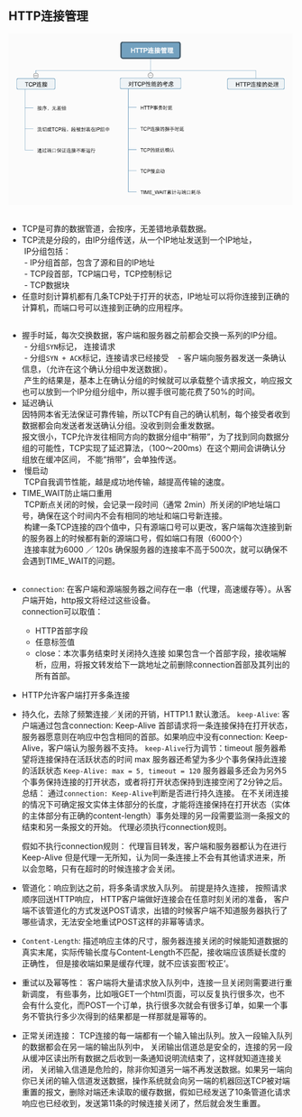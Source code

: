 ## HTTP连接管理
![](../images/HTTP连接管理.png)

## 
- TCP是可靠的数据管道，会按序，无差错地承载数据。
- TCP流是分段的，由IP分组传送，从一个IP地址发送到一个IP地址，   
  IP分组包括：   
  - IP分组首部，包含了源和目的IP地址   
  - TCP段首部，TCP端口号，TCP控制标记   
  - TCP数据块   
- 任意时刻计算机都有几条TCP处于打开的状态，IP地址可以将你连接到正确的计算机，而端口号可以连接到正确的应用程序。  
##   
- 握手时延，每次交换数据，客户端和服务器之前都会交换一系列的IP分组。   
  - 分组`SYN`标记， 连接请求   
  - 分组`SYN + ACK`标记，连接请求已经接受   
  - 客户端向服务器发送一条确认信息，（允许在这个确认分组中发送数据）。   
  产生的结果是，基本上在确认分组的时候就可以承载整个请求报文，响应报文也可以放到一个IP分组分组中，所以握手很可能花费了50%的时间。   
- 延迟确认   
 因特网本省无法保证可靠传输，所以TCP有自己的确认机制，每个接受者收到数据都会向发送者发送确认分组。没收到则会重发数据。   
 报文很小，TCP允许发往相同方向的数据分组中“稍带”，为了找到同向数据分组的可能性，TCP实现了延迟算法，（100～200ms）在这个期间会讲确认分组放在缓冲区间，  不能“捎带”，会单独传送。      
-  慢启动   
  TCP自我调节性能，越是成功地传输，越提高传输的速度。   
- TIME_WAIT防止端口重用   
  TCP断点关闭的时候，会记录一段时间（通常 2min）所关闭的IP地址端口号，确保在这个时间内不会有相同的地址和端口号新连接。   
  构建一条TCP连接的四个值中，只有源端口号可以更改，客户端每次连接到新的服务器上的时候都有新的源端口号，假如端口有限（6000个）      
  连接率就为6000 ／ 120s 确保服务器的连接率不高于500次，就可以确保不会遇到TIME_WAIT的问题。   
## 
-  `connection`: 在客户端和源端服务器之间存在一串（代理，高速缓存等）。从客户端开始，http报文将经过这些设备。   
    connection可以取值：   
    - HTTP首部字段   
    - 任意标签值   
    - close：本次事务结束时关闭持久连接
    如果包含一个首部字段，接收端解析，应用，将报文转发给下一跳地址之前删除connection首部及其列出的所有首部。  
-  HTTP允许客户端打开多条连接    
-  持久化，去除了频繁连接／关闭的开销，HTTP1.1 默认激活。
   `keep-Alive`: 客户端通过包含connection: Keep-Alive 首部请求将一条连接保持在打开状态，服务器愿意则在响应中包含相同的首部。如果响应中没有connection: Keep-Alive，客户端认为服务器不支持。
   `keep-Alive`行为调节：timeout 服务器希望将连接保持在活跃状态的时间
                        max 服务器还希望为多少个事务保持此连接的活跃状态
    `Keep-Alive: max = 5, timeout = 120` 服务器最多还会为另外5个事务保持连接的打开状态，或者将打开状态保持到连接空闲了2分钟之后。
    总结：
    通过`connection: Keep-Alive`判断是否进行持久连接。
    在不关闭连接的情况下可确定报文实体主体部分的长度，才能将连接保持在打开状态（实体的主体部分有正确的content-length）事务处理的另一段需要监测一条报文的结束和另一条报文的开始。
    代理必须执行connection规则。

    假如不执行connection规则：
    代理盲目转发，客户端和服务器都认为在进行Keep-Alive 但是代理一无所知，认为同一条连接上不会有其他请求进来，所以会忽略，只有在超时的时候连接才会关闭。
-   管道化：响应到达之前，将多条请求放入队列。
    前提是持久连接，
    按照请求顺序回送HTTP响应，
    HTTP客户端做好连接会在任意时刻关闭的准备，
    客户端不该管道化的方式发送POST请求，出错的时候客户端不知道服务器执行了哪些请求，无法安全地重试POST这样的非幂等请求。
-   `Content-Length`: 描述响应主体的尺寸，服务器连接关闭的时候能知道数据的真实末尾，实际传输长度与Content-Length不匹配，接收端应该质疑长度的正确性，      但是接收端如果是缓存代理，就不应该妄图‘校正’。
-    重试以及幂等性：
    客户端将大量请求放入队列中，连接一旦关闭则需要进行重新调度，
    有些事务，比如哦GET一个html页面，可以反复执行很多次，也不会有什么变化，而POST一个订单，执行很多次就会有很多订单，如果一个事务不管执行多少次得到的结果都是一样那就是幂等的。
-   正常关闭连接：
    TCP连接的每一端都有一个输入输出队列。放入一段输入队列的数据都会在另一端的输出队列中，
    关闭输出信道总是安全的，连接的另一段从缓冲区读出所有数据之后收到一条通知说明流结束了，这样就知道连接关闭，
    关闭输入信道是危险的，除非你知道另一端不再发送数据。如果另一端向你已关闭的输入信道发送数据，操作系统就会向另一端的机器回送TCP被对端重置的报文，删除对端还未读取的缓存数据，假如已经发送了10条管道化请求响应也已经收到，发送第11条的时候连接关闭了，然后就会发生重置。
